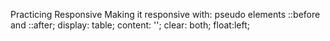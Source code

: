 Practicing Responsive
Making it responsive with: 
pseudo elements ::before and ::after; 
display: table; content: ''; clear: both;
float:left;